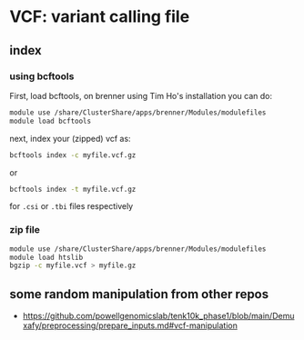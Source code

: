 # VCF: variant calling file

## index

### using bcftools

First, load bcftools, on brenner using Tim Ho's installation you can do:

```bash
module use /share/ClusterShare/apps/brenner/Modules/modulefiles
module load bcftools
```

next, index your (zipped) vcf as:

```bash
bcftools index -c myfile.vcf.gz
```

or

```bash
bcftools index -t myfile.vcf.gz
```

for ```.csi``` or ```.tbi``` files respectively

### zip file

```bash
module use /share/ClusterShare/apps/brenner/Modules/modulefiles
module load htslib
bgzip -c myfile.vcf > myfile.gz
```

## some random manipulation from other repos

* https://github.com/powellgenomicslab/tenk10k_phase1/blob/main/Demuxafy/preprocessing/prepare_inputs.md#vcf-manipulation
